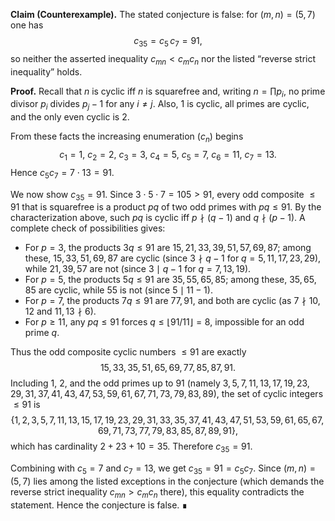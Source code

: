 **Claim (Counterexample).** The stated conjecture is false: for $(m,n)=(5,7)$ one has
$$c_{35}=c_5\,c_7=91,$$
so neither the asserted inequality $c_{mn}<c_mc_n$ nor the listed “reverse strict inequality” holds.

**Proof.** Recall that $n$ is cyclic iff $n$ is squarefree and, writing $n=\prod p_i$, no prime divisor $p_i$ divides $p_j-1$ for any $i\ne j$. Also, $1$ is cyclic, all primes are cyclic, and the only even cyclic is $2$.

From these facts the increasing enumeration $(c_n)$ begins
$$c_1=1,\ c_2=2,\ c_3=3,\ c_4=5,\ c_5=7,\ c_6=11,\ c_7=13.$$
Hence $c_5c_7=7\cdot13=91$.

We now show $c_{35}=91$. Since $3\cdot5\cdot7=105>91$, every odd composite $\le91$ that is squarefree is a product $pq$ of two odd primes with $pq\le91$. By the characterization above, such $pq$ is cyclic iff $p\nmid(q-1)$ and $q\nmid(p-1)$. A complete check of possibilities gives:
- For $p=3$, the products $3q\le91$ are $15,21,33,39,51,57,69,87$; among these, $15,33,51,69,87$ are cyclic (since $3\nmid q-1$ for $q=5,11,17,23,29$), while $21,39,57$ are not (since $3\mid q-1$ for $q=7,13,19$).
- For $p=5$, the products $5q\le91$ are $35,55,65,85$; among these, $35,65,85$ are cyclic, while $55$ is not (since $5\mid 11-1$).
- For $p=7$, the products $7q\le91$ are $77,91$, and both are cyclic (as $7\nmid 10,12$ and $11,13\nmid 6$).
- For $p\ge11$, any $pq\le91$ forces $q\le\lfloor 91/11\rfloor=8$, impossible for an odd prime $q$.

Thus the odd composite cyclic numbers $\le91$ are exactly
$$15,33,35,51,65,69,77,85,87,91.$$
Including $1$, $2$, and the odd primes up to $91$ (namely $3,5,7,11,13,17,19,23,29,31,37,41,43,47,53,59,61,67,71,73,79,83,89$), the set of cyclic integers $\le91$ is
$$\{1,2,3,5,7,11,13,15,17,19,23,29,31,33,35,37,41,43,47,51,53,59,61,65,67,69,71,73,77,79,83,85,87,89,91\},$$
which has cardinality $2+23+10=35$. Therefore $c_{35}=91$.

Combining with $c_5=7$ and $c_7=13$, we get $c_{35}=91=c_5c_7$. Since $(m,n)=(5,7)$ lies among the listed exceptions in the conjecture (which demands the reverse strict inequality $c_{mn}>c_mc_n$ there), this equality contradicts the statement. Hence the conjecture is false. ∎